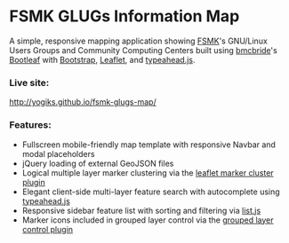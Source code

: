 FSMK GLUGs Information Map
========

A simple, responsive mapping application showing [FSMK](http://fsmk.org)'s GNU/Linux Users Groups and Community Computing Centers built using [bmcbride](https://github.com/bmcbride/)'s [Bootleaf](https://github.com/bmcbride/bootleaf) with [Bootstrap](http://getbootstrap.com/), [Leaflet](http://leafletjs.com/), and [typeahead.js](http://twitter.github.io/typeahead.js/).

### Live site:
http://yogiks.github.io/fsmk-glugs-map/

### Features:
* Fullscreen mobile-friendly map template with responsive Navbar and modal placeholders
* jQuery loading of external GeoJSON files
* Logical multiple layer marker clustering via the [leaflet marker cluster plugin](https://github.com/Leaflet/Leaflet.markercluster)
* Elegant client-side multi-layer feature search with autocomplete using [typeahead.js](http://twitter.github.io/typeahead.js/)
* Responsive sidebar feature list with sorting and filtering via [list.js](http://listjs.com/)
* Marker icons included in grouped layer control via the [grouped layer control plugin](https://github.com/ismyrnow/Leaflet.groupedlayercontrol)

